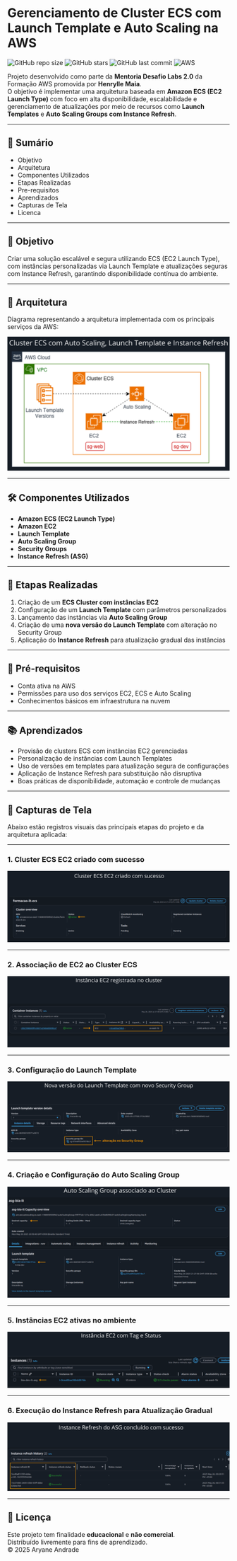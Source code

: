 # Gerenciamento de Cluster ECS com Launch Template e Auto Scaling na AWS

![GitHub repo size](https://img.shields.io/github/repo-size/aryaneandrade/aws-ecs-launchtemplate-asg)
![GitHub stars](https://img.shields.io/github/stars/aryaneandrade/aws-ecs-launchtemplate-asg?style=social)
![GitHub last commit](https://img.shields.io/github/last-commit/aryaneandrade/aws-ecs-launchtemplate-asg)
![AWS](https://img.shields.io/badge/built%20with-AWS-orange?logo=amazonaws&logoColor=white)

Projeto desenvolvido como parte da **Mentoria Desafio Labs 2.0** da Formação AWS promovida por **Henrylle Maia**.  
O objetivo é implementar uma arquitetura baseada em **Amazon ECS (EC2 Launch Type)** com foco em alta disponibilidade, escalabilidade e gerenciamento de atualizações por meio de recursos como **Launch Templates** e **Auto Scaling Groups com Instance Refresh**.

---

## :bookmark_tabs: Sumário

- Objetivo
- Arquitetura
- Componentes Utilizados
- Etapas Realizadas
- Pre-requisitos
- Aprendizados
- Capturas de Tela
- Licenca
  
---

## 🎯 Objetivo

Criar uma solução escalável e segura utilizando ECS (EC2 Launch Type), com instâncias personalizadas via Launch Template e atualizações seguras com Instance Refresh, garantindo disponibilidade contínua do ambiente.

---

## 🧩 Arquitetura

Diagrama representando a arquitetura implementada com os principais serviços da AWS:

![Arquitetura](./assets/arquitetura.png)


---

## 🛠️ Componentes Utilizados

- **Amazon ECS (EC2 Launch Type)**
- **Amazon EC2**
- **Launch Template**
- **Auto Scaling Group**
- **Security Groups**
- **Instance Refresh (ASG)**

---

## 🚀 Etapas Realizadas

1. Criação de um **ECS Cluster com instâncias EC2**
2. Configuração de um **Launch Template** com parâmetros personalizados
3. Lançamento das instâncias via **Auto Scaling Group**
4. Criação de uma **nova versão do Launch Template** com alteração no Security Group
5. Aplicação do **Instance Refresh** para atualização gradual das instâncias

---

## 📌 Pré-requisitos

- Conta ativa na AWS
- Permissões para uso dos serviços EC2, ECS e Auto Scaling
- Conhecimentos básicos em infraestrutura na nuvem

---

## 📚 Aprendizados

- Provisão de clusters ECS com instâncias EC2 gerenciadas
- Personalização de instâncias com Launch Templates
- Uso de versões em templates para atualização segura de configurações
- Aplicação de Instance Refresh para substituição não disruptiva
- Boas práticas de disponibilidade, automação e controle de mudanças

---

## 📸 Capturas de Tela

Abaixo estão registros visuais das principais etapas do projeto e da arquitetura aplicada:

---

### 1. Cluster ECS EC2 criado com sucesso
![Cluster ECS](./assets/cluster.png)

---

### 2. Associação de EC2 ao Cluster ECS  
![EC2 no Cluster](./assets/ec2-cluster.png)

---

### 3. Configuração do Launch Template  
![Launch Template](./assets/lt-new.png)

---

### 4. Criação e Configuração do Auto Scaling Group  
![Auto Scaling Group](./assets/asg.png)

---

### 5. Instâncias EC2 ativas no ambiente  
![EC2 Ativas](./assets/ec2.png)

---

### 6. Execução do Instance Refresh para Atualização Gradual  
![Instance Refresh](./assets/instance-refresh.png)

---

## 📄 Licença

Este projeto tem finalidade **educacional** e **não comercial**.  
Distribuído livremente para fins de aprendizado.  
© 2025 Aryane Andrade
